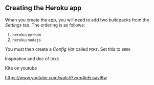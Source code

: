 


## Creating the Heroku app

When you create the app, you will need to add two buildpacks from the _Settings_ tab. The ordering is as follows:

1. `heroku/python`
2. `heroku/nodejs`

You must then create a _Config Var_ called `PORT`. Set this to `8000`

Inspiration and doc of text:

Kite on youtube

https://www.youtube.com/watch?v=m4nEnsavl6w


